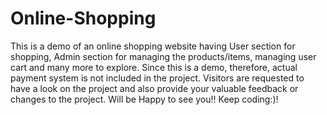 # Online-Shopping
This is a demo of an online shopping website having User section for shopping, Admin section for managing the products/items, managing user cart and many more to explore. Since this is a demo, therefore, actual payment system is not included in the project. Visitors are requested to have a look on the project and also provide your valuable feedback or changes to the project. Will be Happy to see you!!  Keep coding:)! 
